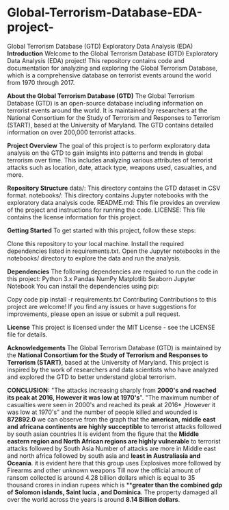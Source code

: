 # Global-Terrorism-Database-EDA-project-
Global Terrorism Database (GTD) Exploratory Data Analysis (EDA)
**Introduction**
Welcome to the Global Terrorism Database (GTD) Exploratory Data Analysis (EDA) project! This repository contains code and documentation for analyzing and exploring the Global Terrorism Database, which is a comprehensive database on terrorist events around the world from 1970 through 2017.

**About the Global Terrorism Database (GTD)**
The Global Terrorism Database (GTD) is an open-source database including information on terrorist events around the world. It is maintained by researchers at the National Consortium for the Study of Terrorism and Responses to Terrorism (START), based at the University of Maryland. The GTD contains detailed information on over 200,000 terrorist attacks.

**Project Overview**
The goal of this project is to perform exploratory data analysis on the GTD to gain insights into patterns and trends in global terrorism over time. This includes analyzing various attributes of terrorist attacks such as location, date, attack type, weapons used, casualties, and more.

**Repository Structure**
data/: This directory contains the GTD dataset in CSV format.
notebooks/: This directory contains Jupyter notebooks with the exploratory data analysis code.
README.md: This file provides an overview of the project and instructions for running the code.
LICENSE: This file contains the license information for this project.

**Getting Started**
To get started with this project, follow these steps:

Clone this repository to your local machine.
Install the required dependencies listed in requirements.txt.
Open the Jupyter notebooks in the notebooks/ directory to explore the data and run the analysis.

**Dependencies**
The following dependencies are required to run the code in this project:
Python 3.x
Pandas
NumPy
Matplotlib
Seaborn
Jupyter Notebook
You can install the dependencies using pip:

Copy code
pip install -r requirements.txt
Contributing
Contributions to this project are welcome! If you find any issues or have suggestions for improvements, please open an issue or submit a pull request.

**License**
This project is licensed under the MIT License - see the LICENSE file for details.

**Acknowledgements**
The Global Terrorism Database (GTD) is maintained by the **National Consortium for the Study of Terrorism and Responses to Terrorism (START)**, based at the University of Maryland.
This project is inspired by the work of researchers and data scientists who have analyzed and explored the GTD to better understand global terrorism.

**CONCLUSION:**
"The attacks increasing sharply from **2000's and reached its peak at 2016, However it was low at 1970's**".
"The maximum number of casualties were seen in 2000's and reached its peak at 2016* ,However it was low at 1970's" and the number of people killed and wounded is **872892.0**
we can observe from the graph that the **american, middle east and africana continents are highly succeptible** to terrorist attacks followed by south asian countries
It is evident from the figure that the **Middle eastern region and North African regions are highly vulnerable** to terrorist attacks followed by South Asia
Number of attacks are more in Middle east and north africa followed by south asia and **least in Australiasia and Oceania**.
it is evident here that this group uses Explosives more followed by Firearms and other unknown weapons
Till now the official amount of ransom collected is around 4.28 billion dollars which is equal to 35 thousand crores in indian rupees which is ****greater than the combined gdp of Solomon islands, Saint lucia , and Dominica**.
The property damaged all over the world across the years is around **8.14 Billion dollars**.
